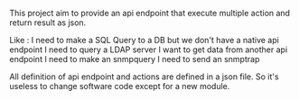 This project aim to provide an api endpoint that execute multiple action and return result as json.

Like : 
I need to make a SQL Query to a DB but we don't have a native api endpoint
I need to query a LDAP server
I want to get data from another api endpoint
I need to make an snmpquery
I need to send an snmptrap

All definition of api endpoint and actions are defined in a json file.
So it's useless to change software code except for a new module. 